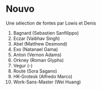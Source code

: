 # Nouvo

Une sélection de fontes par Lowis et Denis

1. Bagnard (Sebastien Sanfilippo)
2. Eczar (Vaibhav Singh)
3. Abel (Matthew Desmond)
4. Exo (Natanael Gama)
5. Anton (Vernon Adams)
6. Orkney (Roman Glyphs)
7. Vegur (-)
8. Route (Sora Sagano)
9. HK-Grotesk (Alfredo Marco)
10. Work-Sans-Master (Wei Huang)

